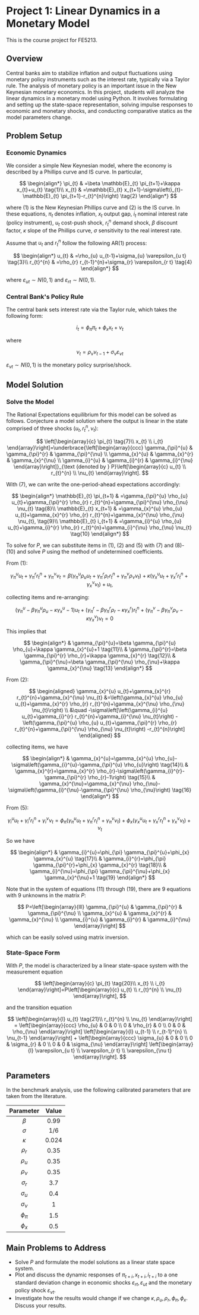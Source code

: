 # Project 1: Linear Dynamics in a Monetary Model

This is the course project for FE5213.

## Overview

Central banks aim to stabilize inflation and output fluctuations using monetary policy instruments such as the interest rate, typically via a Taylor rule. The analysis of monetary policy is an important issue in the New Keynesian monetary economics. In this project, students will analyze the linear dynamics in a monetary model using Python. It involves formulating and setting up the state-space representation, solving impulse responses to economic and monetary shocks, and conducting comparative statics as the model parameters change.

## Problem Setup

### Economic Dynamics

We consider a simple New Keynesian model, where the economy is described by a Phillips curve and IS curve. In particular,

$$
\begin{align*}
\pi_{t} & =\beta \mathbb{E}_{t} \pi_{t+1}+\kappa x_{t}+u_{t}  \tag{1}\\
x_{t} & =\mathbb{E}_{t} x_{t+1}-\sigma\left(i_{t}-\mathbb{E}_{t} \pi_{t+1}-r_{t}^{n}\right) \tag{2}
\end{align*}
$$

where (1) is the New Keynesian Phillips curve and (2) is the IS curve. In these equations, $\pi_{t}$ denotes inflation, $x_{t}$ output gap, $i_{t}$ nominal interest rate (policy instrument), $u_{t}$ cost-push shock, $r_{t}^{n}$ demand shock, $\beta$ discount factor, $\kappa$ slope of the Phillips curve, $\sigma$ sensitivity to the real interest rate.

Assume that $u_{t}$ and $r_{t}^{n}$ follow the following AR(1) process:

$$
\begin{align*}
u_{t} & =\rho_{u} u_{t-1}+\sigma_{u} \varepsilon_{u t}  \tag{3}\\
r_{t}^{n} & =\rho_{r} r_{t-1}^{n}+\sigma_{r} \varepsilon_{r t} \tag{4}
\end{align*}
$$

where $\varepsilon_{u t} \sim N(0,1)$ and $\varepsilon_{r t} \sim N(0,1)$.

### Central Bank's Policy Rule

The central bank sets interest rate via the Taylor rule, which takes the following form:

$$
\begin{equation*}
i_{t}=\phi_{\pi} \pi_{t}+\phi_{x} x_{t}+\nu_{t} \tag{5}
\end{equation*}
$$

where

$$
\begin{equation*}
\nu_{t}=\rho_{\nu} \nu_{t-1}+\sigma_{\nu} \varepsilon_{\nu t} \tag{6}
\end{equation*}
$$

$\varepsilon_{\nu t} \sim N(0,1)$ is the monetary policy surprise/shock.

## Model Solution

### Solve the Model

The Rational Expectations equilibrium for this model can be solved as follows. Conjecture a model solution where the output is linear in the state comprised of three shocks $\left(u_{t}, r_{t}^{n}, \nu_{t}\right):$

$$
\left[\begin{array}{c}
\pi_{t}  \tag{7}\\
x_{t} \\
i_{t}
\end{array}\right]=\underbrace{\left[\begin{array}{ccc}
\gamma_{\pi}^{u} & \gamma_{\pi}^{r} & \gamma_{\pi}^{\nu} \\
\gamma_{x}^{u} & \gamma_{x}^{r} & \gamma_{x}^{\nu} \\
\gamma_{i}^{u} & \gamma_{i}^{r} & \gamma_{i}^{\nu}
\end{array}\right]}_{\text {denoted by } P}\left[\begin{array}{c}
u_{t} \\
r_{t}^{n} \\
\nu_{t}
\end{array}\right].
$$

With (7), we can write the one-period-ahead expectations accordingly:

$$
\begin{align*}
\mathbb{E}_{t} \pi_{t+1} & =\gamma_{\pi}^{u} \rho_{u} u_{t}+\gamma_{\pi}^{r} \rho_{r} r_{t}^{n}+\gamma_{\pi}^{\nu} \rho_{\nu} \nu_{t}  \tag{8}\\
\mathbb{E}_{t} x_{t+1} & =\gamma_{x}^{u} \rho_{u} u_{t}+\gamma_{x}^{r} \rho_{r} r_{t}^{n}+\gamma_{x}^{\nu} \rho_{\nu} \nu_{t},  \tag{9}\\
\mathbb{E}_{t} i_{t+1} & =\gamma_{i}^{u} \rho_{u} u_{t}+\gamma_{i}^{r} \rho_{r} r_{t}^{n}+\gamma_{i}^{\nu} \rho_{\nu} \nu_{t} \tag{10}
\end{align*}
$$

To solve for $P$, we can substitute items in (1), (2) and (5) with (7) and (8)-(10) and solve $P$ using the method of undetermined coefficients.

From (1):

$$
\gamma_{\pi}^{u} u_{t}+\gamma_{\pi}^{r} r_{t}^{n}+\gamma_{\pi}^{\nu} \nu_{t}
=\beta\left(\gamma_{\pi}^{u} \rho_{u} u_{t}+\gamma_{\pi}^{r} \rho_{r} r_{t}^{n}+\gamma_{\pi}^{\nu} \rho_{\nu} \nu_{t}\right)
+\kappa\left(\gamma_{x}^{u} u_{t}+\gamma_{x}^{r} r_{t}^{n}+\gamma_{x}^{\nu} \nu_{t}\right)
+u_{t},
$$

collecting items and re-arranging:

$$
\left(\gamma_{\pi}^{u}-\beta \gamma_{\pi}^{u} \rho_{u}-\kappa \gamma_{x}^{u}-1\right) u_{t}
+\left(\gamma_{\pi}^{r}-\beta \gamma_{\pi}^{r} \rho_{r}-\kappa \gamma_{x}^{r}\right) r_{t}^{n}
+\left(\gamma_{\pi}^{\nu}-\beta \gamma_{\pi}^{\nu} \rho_{\nu}-\kappa \gamma_{x}^{\nu}\right) \nu_{t}=0
$$

This implies that

$$
\begin{align*}
& \gamma_{\pi}^{u}=\beta \gamma_{\pi}^{u} \rho_{u}+\kappa \gamma_{x}^{u}+1  \tag{11}\\
& \gamma_{\pi}^{r}=\beta \gamma_{\pi}^{r} \rho_{r}+\kappa \gamma_{x}^{r}  \tag{12}\\
& \gamma_{\pi}^{\nu}=\beta \gamma_{\pi}^{\nu} \rho_{\nu}+\kappa \gamma_{x}^{\nu} \tag{13}
\end{align*}
$$

From (2):

$$
\begin{aligned}
\gamma_{x}^{u} u_{t}+\gamma_{x}^{r} r_{t}^{n}+\gamma_{x}^{\nu} \nu_{t}
&=\left(\gamma_{x}^{u} \rho_{u} u_{t}+\gamma_{x}^{r} \rho_{r} r_{t}^{n}+\gamma_{x}^{\nu} \rho_{\nu} \nu_{t}\right) \\
&\quad -\sigma\left[\left(\gamma_{i}^{u} u_{t}+\gamma_{i}^{r} r_{t}^{n}+\gamma_{i}^{\nu} \nu_{t}\right)
-\left(\gamma_{\pi}^{u} \rho_{u} u_{t}+\gamma_{\pi}^{r} \rho_{r} r_{t}^{n}+\gamma_{\pi}^{\nu} \rho_{\nu} \nu_{t}\right)
-r_{t}^{n}\right]
\end{aligned}
$$

collecting items, we have

$$
\begin{align*}
& \gamma_{x}^{u}=\gamma_{x}^{u} \rho_{u}-\sigma\left(\gamma_{i}^{u}-\gamma_{\pi}^{u} \rho_{u}\right)  \tag{14}\\
& \gamma_{x}^{r}=\gamma_{x}^{r} \rho_{r}-\sigma\left(\gamma_{i}^{r}-\gamma_{\pi}^{r} \rho_{r}-1\right)  \tag{15}\\
& \gamma_{x}^{\nu}=\gamma_{x}^{\nu} \rho_{\nu}-\sigma\left(\gamma_{i}^{\nu}-\gamma_{\pi}^{\nu} \rho_{\nu}\right) \tag{16}
\end{align*}
$$

From (5):

$$
\gamma_{i}^{u} u_{t}+\gamma_{i}^{r} r_{t}^{n}+\gamma_{i}^{\nu} \nu_{t}
=\phi_{\pi}\left(\gamma_{\pi}^{u} u_{t}+\gamma_{\pi}^{r} r_{t}^{n}+\gamma_{\pi}^{\nu} \nu_{t}\right)
+\phi_{x}\left(\gamma_{x}^{u} u_{t}+\gamma_{x}^{r} r_{t}^{n}+\gamma_{x}^{\nu} \nu_{t}\right)
+\nu_{t}
$$

So we have

$$
\begin{align*}
& \gamma_{i}^{u}=\phi_{\pi} \gamma_{\pi}^{u}+\phi_{x} \gamma_{x}^{u}  \tag{17}\\
& \gamma_{i}^{r}=\phi_{\pi} \gamma_{\pi}^{r}+\phi_{x} \gamma_{x}^{r}  \tag{18}\\
& \gamma_{i}^{\nu}=\phi_{\pi} \gamma_{\pi}^{\nu}+\phi_{x} \gamma_{x}^{\nu}+1 \tag{19}
\end{align*}
$$

Note that in the system of equations (11) through (19), there are 9 equations with 9 unknowns in the matrix $P$:

$$
P=\left[\begin{array}{lll}
\gamma_{\pi}^{u} & \gamma_{\pi}^{r} & \gamma_{\pi}^{\nu} \\
\gamma_{x}^{u} & \gamma_{x}^{r} & \gamma_{x}^{\nu} \\
\gamma_{i}^{u} & \gamma_{i}^{r} & \gamma_{i}^{\nu}
\end{array}\right]
$$

which can be easily solved using matrix inversion.

### State-Space Form

With $P$, the model is characterized by a linear state-space system with the measurement equation

$$
\left[\begin{array}{c}
\pi_{t}  \tag{20}\\
x_{t} \\
i_{t}
\end{array}\right]=P\left[\begin{array}{c}
u_{t} \\
r_{t}^{n} \\
\nu_{t}
\end{array}\right],
$$

and the transition equation

$$
    \left[\begin{array}{l}
    u_{t}  \tag{21}\\
    r_{t}^{n} \\
    \nu_{t}
    \end{array}\right]
    =
    \left[\begin{array}{ccc}
    \rho_{u} & 0 & 0 \\
    0 & \rho_{r} & 0 \\
    0 & 0 & \rho_{\nu}
    \end{array}\right]
    \left[\begin{array}{l}
    u_{t-1} \\
    r_{t-1}^{n} \\
    \nu_{t-1}
    \end{array}\right]
    +
    \left[\begin{array}{ccc}
    \sigma_{u} & 0 & 0 \\
    0 & \sigma_{r} & 0 \\
    0 & 0 & \sigma_{\nu}
    \end{array}\right]
    \left[\begin{array}{l}
    \varepsilon_{u t} \\
    \varepsilon_{r t} \\
    \varepsilon_{\nu t}
    \end{array}\right].
$$

## Parameters

In the benchmark analysis, use the following calibrated parameters that are taken from the literature.

| Parameter | Value  |
|:--------:|:------:|
| $\beta$   | 0.99   |
| $\sigma$  | $1 / 6$ |
| $\kappa$  | 0.024  |
| $\rho_{r}$ | 0.35  |
| $\rho_{u}$ | 0.35  |
| $\rho_{\nu}$ | 0.35 |
| $\sigma_{r}$ | 3.7 |
| $\sigma_{u}$ | 0.4 |
| $\sigma_{\nu}$ | 1 |
| $\phi_{\pi}$ | 1.5 |
| $\phi_{x}$ | 0.5 |

## Main Problems to Address

- Solve $P$ and formulate the model solutions as a linear state space system.
- Plot and discuss the dynamic responses of $\pi_{t+i}, x_{t+i}, i_{t+i}$ to a one standard deviation change in economic shocks $\varepsilon_{r t}, \varepsilon_{u t}$ and the monetary policy shock $\varepsilon_{\nu t}$.
- Investigate how the results would change if we change $\kappa, \rho_{u}, \rho_{r}, \phi_{\pi}, \phi_{x}$. Discuss your results.
